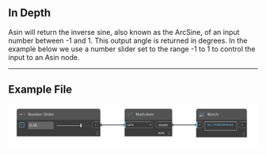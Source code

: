 ## In Depth
Asin will return the inverse sine, also known as the ArcSine, of an input number between -1 and 1. This output angle is returned in degrees. In the example below we use a number slider set to the range -1 to 1 to control the input to an Asin node.
___
## Example File

![Asin](./DSCore.Math.Asin_img.jpg)

